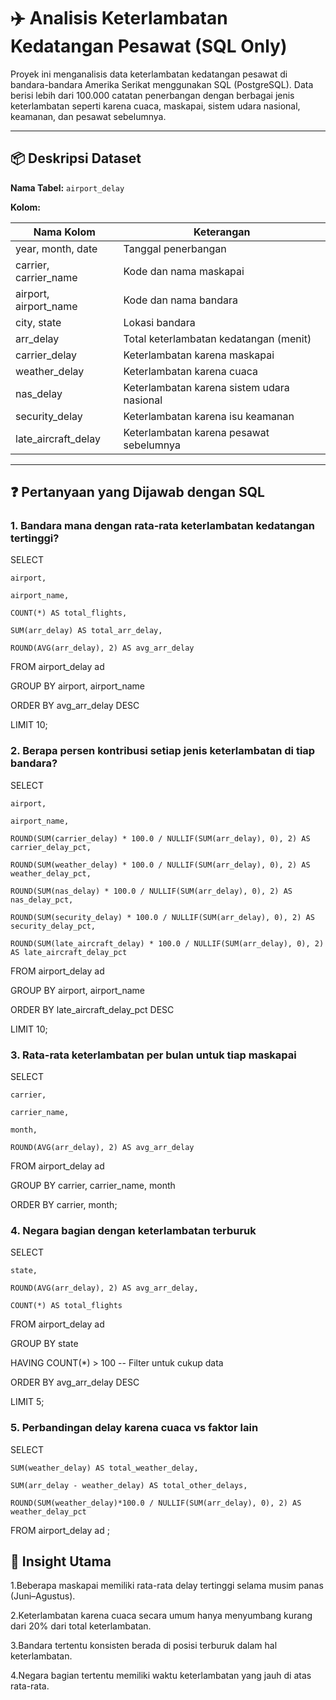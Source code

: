 # ✈️ Analisis Keterlambatan Kedatangan Pesawat (SQL Only)

Proyek ini menganalisis data keterlambatan kedatangan pesawat di bandara-bandara Amerika Serikat menggunakan SQL (PostgreSQL). Data berisi lebih dari 100.000 catatan penerbangan dengan berbagai jenis keterlambatan seperti karena cuaca, maskapai, sistem udara nasional, keamanan, dan pesawat sebelumnya.

---

## 📦 Deskripsi Dataset

**Nama Tabel:** `airport_delay`

**Kolom:**

| Nama Kolom              | Keterangan                                 |
|-------------------------|---------------------------------------------|
| year, month, date       | Tanggal penerbangan                         |
| carrier, carrier_name   | Kode dan nama maskapai                      |
| airport, airport_name   | Kode dan nama bandara                       |
| city, state             | Lokasi bandara                              |
| arr_delay               | Total keterlambatan kedatangan (menit)      |
| carrier_delay           | Keterlambatan karena maskapai               |
| weather_delay           | Keterlambatan karena cuaca                  |
| nas_delay               | Keterlambatan karena sistem udara nasional  |
| security_delay          | Keterlambatan karena isu keamanan           |
| late_aircraft_delay     | Keterlambatan karena pesawat sebelumnya     |

---

## ❓ Pertanyaan yang Dijawab dengan SQL

### 1. Bandara mana dengan rata-rata keterlambatan kedatangan tertinggi?

SELECT 

    airport,
    
    airport_name,
    
    COUNT(*) AS total_flights,
    
    SUM(arr_delay) AS total_arr_delay,
    
    ROUND(AVG(arr_delay), 2) AS avg_arr_delay
    
FROM airport_delay ad 

GROUP BY airport, airport_name

ORDER BY avg_arr_delay DESC

LIMIT 10;


### 2. Berapa persen kontribusi setiap jenis keterlambatan di tiap bandara?

SELECT 

    airport,
    
    airport_name,
    
    ROUND(SUM(carrier_delay) * 100.0 / NULLIF(SUM(arr_delay), 0), 2) AS carrier_delay_pct,
    
    ROUND(SUM(weather_delay) * 100.0 / NULLIF(SUM(arr_delay), 0), 2) AS weather_delay_pct,
    
    ROUND(SUM(nas_delay) * 100.0 / NULLIF(SUM(arr_delay), 0), 2) AS nas_delay_pct,
    
    ROUND(SUM(security_delay) * 100.0 / NULLIF(SUM(arr_delay), 0), 2) AS security_delay_pct,
    
    ROUND(SUM(late_aircraft_delay) * 100.0 / NULLIF(SUM(arr_delay), 0), 2) AS late_aircraft_delay_pct

FROM airport_delay ad 

GROUP BY airport, airport_name

ORDER BY late_aircraft_delay_pct DESC

LIMIT 10;


### 3. Rata-rata keterlambatan per bulan untuk tiap maskapai

SELECT 

    carrier,
    
    carrier_name,
    
    month,
    
    ROUND(AVG(arr_delay), 2) AS avg_arr_delay

FROM airport_delay ad 

GROUP BY carrier, carrier_name, month

ORDER BY carrier, month;


### 4. Negara bagian dengan keterlambatan terburuk

SELECT 

    state,
    
    ROUND(AVG(arr_delay), 2) AS avg_arr_delay,
    
    COUNT(*) AS total_flights

FROM airport_delay ad 

GROUP BY state

HAVING COUNT(*) > 100 -- Filter untuk cukup data

ORDER BY avg_arr_delay DESC

LIMIT 5;


### 5. Perbandingan delay karena cuaca vs faktor lain

SELECT 
    
    SUM(weather_delay) AS total_weather_delay,
    
    SUM(arr_delay - weather_delay) AS total_other_delays,
    
    ROUND(SUM(weather_delay)*100.0 / NULLIF(SUM(arr_delay), 0), 2) AS weather_delay_pct

FROM airport_delay ad ;


## 📌 Insight Utama

1.Beberapa maskapai memiliki rata-rata delay tertinggi selama musim panas (Juni–Agustus).

2.Keterlambatan karena cuaca secara umum hanya menyumbang kurang dari 20% dari total keterlambatan.

3.Bandara tertentu konsisten berada di posisi terburuk dalam hal keterlambatan.

4.Negara bagian tertentu memiliki waktu keterlambatan yang jauh di atas rata-rata.
